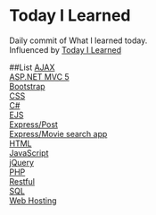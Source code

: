# Today I Learned
Daily commit of What I learned today.<br>
Influenced by [Today I Learned](https://github.com/thoughtbot/til)

##List
[AJAX](https://github.com/reoim/TIL/blob/master/AJAX.md)<br>
[ASP.NET MVC 5](https://github.com/reoim/TIL/tree/master/ASP.NET%20MVC%205)<br>
[Bootstrap](https://github.com/reoim/TIL/blob/master/Bootstrap.md)<br>
[CSS](https://github.com/reoim/TIL/blob/master/CSS.md)<br>
[C#](https://github.com/reoim/TIL/tree/master/C%23)<br>
[EJS](https://github.com/reoim/TIL/tree/master/WebDevBootcamp/EJSexercise)<br>
[Express/Post](https://github.com/reoim/TIL/tree/master/WebDevBootcamp/PostRequestDemo)<br>
[Express/Movie search app](https://github.com/reoim/TIL/tree/master/WebDevBootcamp/APIs/MovieSearchApp)<br>
[HTML](https://github.com/reoim/TIL/tree/master/HTML)<br>
[JavaScript](https://github.com/reoim/TIL/tree/master/JavaScript)<br>
[jQuery](https://github.com/reoim/TIL/tree/master/jQuery.md)<br>
[PHP](https://github.com/reoim/TIL/blob/master/PHP.md)<br>
[Restful](https://github.com/reoim/TIL/blob/master/WebDevBootcamp/restful_7route.md)<br>
[SQL](https://github.com/reoim/TIL/blob/master/SQL.md)<br>
[Web Hosting](https://github.com/reoim/TIL/blob/master/Web%20Hosting.md)<br>

